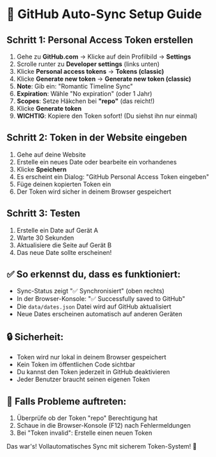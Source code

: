 # 🔧 GitHub Auto-Sync Setup Guide

## Schritt 1: Personal Access Token erstellen

1. Gehe zu **GitHub.com** → Klicke auf dein Profilbild → **Settings**
2. Scrolle runter zu **Developer settings** (links unten)
3. Klicke **Personal access tokens** → **Tokens (classic)**
4. Klicke **Generate new token** → **Generate new token (classic)**
5. **Note**: Gib ein: "Romantic Timeline Sync"
6. **Expiration**: Wähle "No expiration" (oder 1 Jahr)
7. **Scopes**: Setze Häkchen bei **"repo"** (das reicht!)
8. Klicke **Generate token**
9. **WICHTIG**: Kopiere den Token sofort! (Du siehst ihn nur einmal)

## Schritt 2: Token in der Website eingeben

1. Gehe auf deine Website
2. Erstelle ein neues Date oder bearbeite ein vorhandenes
3. Klicke **Speichern**
4. Es erscheint ein Dialog: "GitHub Personal Access Token eingeben"
5. Füge deinen kopierten Token ein
6. Der Token wird sicher in deinem Browser gespeichert

## Schritt 3: Testen

1. Erstelle ein Date auf Gerät A
2. Warte 30 Sekunden
3. Aktualisiere die Seite auf Gerät B
4. Das neue Date sollte erscheinen!

## ✅ So erkennst du, dass es funktioniert:

- Sync-Status zeigt "✅ Synchronisiert" (oben rechts)
- In der Browser-Konsole: "✅ Successfully saved to GitHub"
- Die `data/dates.json` Datei wird auf GitHub aktualisiert
- Neue Dates erscheinen automatisch auf anderen Geräten

## 🔒 Sicherheit:

- Token wird nur lokal in deinem Browser gespeichert
- Kein Token im öffentlichen Code sichtbar
- Du kannst den Token jederzeit in GitHub deaktivieren
- Jeder Benutzer braucht seinen eigenen Token

## 🚨 Falls Probleme auftreten:

1. Überprüfe ob der Token "repo" Berechtigung hat
2. Schaue in die Browser-Konsole (F12) nach Fehlermeldungen
3. Bei "Token invalid": Erstelle einen neuen Token

Das war's! Vollautomatisches Sync mit sicherem Token-System! 🚀
